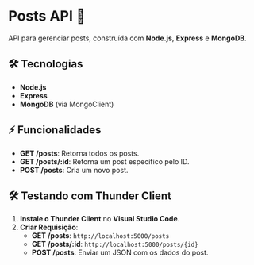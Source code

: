 # Posts API 📝

API para gerenciar posts, construída com **Node.js**, **Express** e **MongoDB**.

## 🛠 Tecnologias

- **Node.js**
- **Express**
- **MongoDB** (via MongoClient)

## ⚡ Funcionalidades

- **GET /posts**: Retorna todos os posts.
- **GET /posts/:id**: Retorna um post específico pelo ID.
- **POST /posts**: Cria um novo post.

## 🛠 Testando com Thunder Client

1. **Instale o Thunder Client** no **Visual Studio Code**.
2. **Criar Requisição**:
   - **GET /posts**: `http://localhost:5000/posts`
   - **GET /posts/:id**: `http://localhost:5000/posts/{id}`
   - **POST /posts**: Enviar um JSON com os dados do post.

